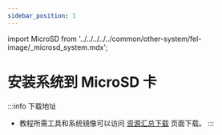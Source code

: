 ```yaml
---
sidebar_position: 1
---
```


import MicroSD from '../../../../../common/other-system/fel-image/\_microsd_system.mdx';

# 安装系统到 MicroSD 卡

:::info 下载地址
- 教程所需工具和系统镜像可以访问 [资源汇总下载](../../../download) 页面下载。
:::

<MicroSD />

